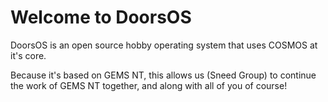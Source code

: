 # Welcome to DoorsOS

DoorsOS is an open source hobby operating system that uses COSMOS at it's core.

Because it's based on GEMS NT, this allows us (Sneed Group) to continue the work of GEMS NT together, and along with all of you of course!

